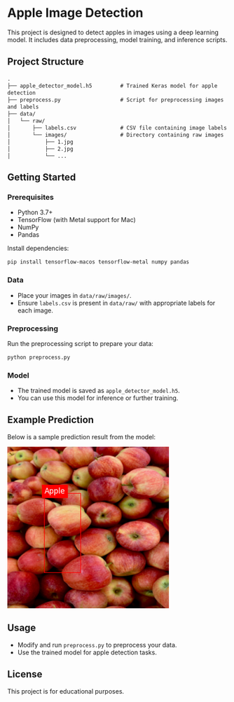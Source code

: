 # Apple Image Detection

This project is designed to detect apples in images using a deep learning model. It includes data preprocessing, model training, and inference scripts.

## Project Structure

```
.
├── apple_detector_model.h5         # Trained Keras model for apple detection
├── preprocess.py                   # Script for preprocessing images and labels
├── data/
│   └── raw/
│       ├── labels.csv              # CSV file containing image labels
│       └── images/                 # Directory containing raw images
│           ├── 1.jpg
│           ├── 2.jpg
│           └── ...
```

## Getting Started

### Prerequisites
- Python 3.7+
- TensorFlow (with Metal support for Mac)
- NumPy
- Pandas

Install dependencies:
```bash
pip install tensorflow-macos tensorflow-metal numpy pandas
```

### Data
- Place your images in `data/raw/images/`.
- Ensure `labels.csv` is present in `data/raw/` with appropriate labels for each image.

### Preprocessing
Run the preprocessing script to prepare your data:
```bash
python preprocess.py
```

### Model
- The trained model is saved as `apple_detector_model.h5`.
- You can use this model for inference or further training.


## Example Prediction

Below is a sample prediction result from the model:

![Sample Prediction](predictions/prediction_2.png)

## Usage
- Modify and run `preprocess.py` to preprocess your data.
- Use the trained model for apple detection tasks.

## License
This project is for educational purposes.
